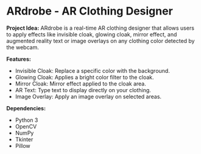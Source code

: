 # ARdrobe - AR Clothing Designer

**Project Idea:** ARdrobe is a real-time AR clothing designer that allows users to apply effects like invisible cloak, glowing cloak, mirror effect, and augmented reality text or image overlays on any clothing color detected by the webcam.

**Features:**

- Invisible Cloak: Replace a specific color with the background.
- Glowing Cloak: Applies a bright color filter to the cloak.
- Mirror Cloak: Mirror effect applied to the cloak area.
- AR Text: Type text to display directly on your clothing.
- Image Overlay: Apply an image overlay on selected areas.

**Dependencies:**

- Python 3
- OpenCV
- NumPy
- Tkinter
- Pillow
